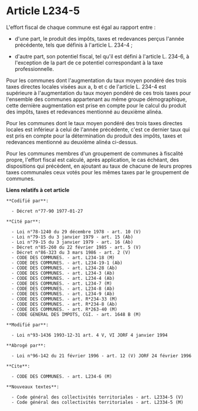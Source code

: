 # Article L234-5

L'effort fiscal de chaque commune est égal au rapport entre :

- d'une part, le produit des impôts, taxes et redevances perçus l'année précédente, tels que définis à l'article L. 234-4 ;

- d'autre part, son potentiel fiscal, tel qu'il est défini à l'article L. 234-6, à l'exception de la part de ce potentiel
correspondant à la taxe professionnelle.

Pour les communes dont l'augmentation du taux moyen pondéré des trois taxes directes locales visées aux a, b et c de
l'article L. 234-4 est supérieure à l'augmentation du taux moyen pondéré de ces trois taxes pour l'ensemble des communes
appartenant au même groupe démographique, cette dernière augmentation est prise en compte pour le calcul du produit des
impôts, taxes et redevances mentionné au deuxième alinéa.

Pour les communes dont le taux moyen pondéré des trois taxes directes locales est inférieur à celui de l'année précédente,
c'est ce dernier taux qui est pris en compte pour la détermination du produit des impôts, taxes et redevances mentionné au
deuxième alinéa ci-dessus.

Pour les communes membres d'un groupement de communes à fiscalité propre, l'effort fiscal est calculé, après application, le
cas échéant, des dispositions qui précèdent, en ajoutant au taux de chacune de leurs propres taxes communales ceux votés pour
les mêmes taxes par le groupement de communes.

**Liens relatifs à cet article**

	**Codifié par**:

	  - Décret n°77-90 1977-01-27

	**Cité par**:

	  - Loi n°78-1240 du 29 décembre 1978 - art. 10 (V)
	  - Loi n°79-15 du 3 janvier 1979 - art. 15 (Ab)
	  - Loi n°79-15 du 3 janvier 1979 - art. 16 (Ab)
	  - Décret n°85-260 du 22 février 1985 - art. 5 (V)
	  - Décret n°86-323 du 3 mars 1986 - art. 2 (V)
	  - CODE DES COMMUNES. - art. L234-18 (M)
	  - CODE DES COMMUNES. - art. L234-19-1 (Ab)
	  - CODE DES COMMUNES. - art. L234-28 (Ab)
	  - CODE DES COMMUNES. - art. L234-3 (Ab)
	  - CODE DES COMMUNES. - art. L234-4 (Ab)
	  - CODE DES COMMUNES. - art. L234-7 (M)
	  - CODE DES COMMUNES. - art. L234-8 (Ab)
	  - CODE DES COMMUNES. - art. L234-9 (Ab)
	  - CODE DES COMMUNES. - art. R*234-33 (M)
	  - CODE DES COMMUNES. - art. R*234-8 (Ab)
	  - CODE DES COMMUNES. - art. R*263-40 (M)
	  - CODE GENERAL DES IMPOTS, CGI. - art. 1648 B (M)

	**Modifié par**:

	  - Loi n°93-1436 1993-12-31 art. 4 V, VI JORF 4 janvier 1994

	**Abrogé par**:

	  - Loi n°96-142 du 21 février 1996 - art. 12 (V) JORF 24 février 1996

	**Cite**:

	  - CODE DES COMMUNES. - art. L234-6 (M)

	**Nouveaux textes**:

	  - Code général des collectivités territoriales - art. L2334-5 (V)
	  - Code général des collectivités territoriales - art. L2334-5 (M)
